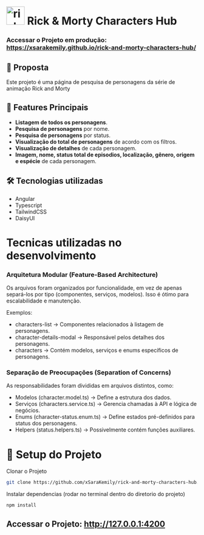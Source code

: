 # <img width="48" height="48" src="https://img.icons8.com/color/48/rick-sanchez.png" alt="rick-sanchez"/> Rick & Morty Characters Hub

### Accessar o Projeto em produção: https://xsarakemily.github.io/rick-and-morty-characters-hub/

## 📝 Proposta  

Este projeto é uma página de pesquisa de personagens da série de animação Rick and Morty

## 🔹 Features Principais  
- **Listagem de todos os personagens**.
- **Pesquisa de personagens** por nome.  
- **Pesquisa de personagens** por status.  
- **Visualização do total de personagens** de acordo com os filtros.  
- **Visualização de detalhes** de cada personagem.
- **Imagem, nome, status total de episodios, localização, gênero, origem e espécie** de cada personagem.

## 🛠️ Tecnologias utilizadas

- Angular
- Typescript
- TailwindCSS
- DaisyUI

# Tecnicas utilizadas no desenvolvimento

### Arquitetura Modular (Feature-Based Architecture)
Os arquivos foram organizados por funcionalidade, em vez de apenas separá-los por tipo (componentes, serviços, modelos). Isso é ótimo para escalabilidade e manutenção.

Exemplos:
- characters-list → Componentes relacionados à listagem de personagens.
- character-details-modal → Responsável pelos detalhes dos personagens.
- characters → Contém modelos, serviços e enums específicos de personagens.

### Separação de Preocupações (Separation of Concerns)
As responsabilidades foram divididas em arquivos distintos, como:

- Modelos (character.model.ts) → Define a estrutura dos dados.
- Serviços (characters.service.ts) → Gerencia chamadas à API e lógica de negócios.
- Enums (character-status.enum.ts) → Define estados pré-definidos para status dos personagens.
- Helpers (status.helpers.ts) → Possivelmente contém funções auxiliares.

# 🚀 Setup do Projeto 


Clonar o Projeto
```sh
git clone https://github.com/xSaraKemily/rick-and-morty-characters-hub.git
```

Instalar dependencias (rodar no terminal dentro do diretorio do projeto)

```sh
npm install
```

## Accessar o Projeto: http://127.0.0.1:4200
